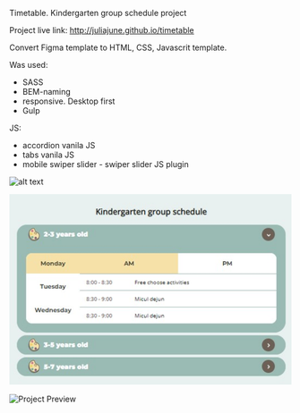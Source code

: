 Timetable.
Kindergarten group schedule project

Project live link: http://juliajune.github.io/timetable

Convert Figma template to HTML, CSS, Javascrit template.

Was used:
 - SASS
 - BEM-naming
 - responsive. Desktop first
 - Gulp

JS:
- accordion vanila JS
- tabs vanila JS
- mobile swiper slider - swiper slider JS plugin


![alt text](https://github.com/juliajune/timetable.git/raw/master/app/demo.jpg)

![alt text](https://github.com/juliajune/timetable/blob/master/demo.jpg?raw=true)

<img src="https://github.com/juliajune/timetable.git/raw/master/demo.jpg" alt="Project Preview">


